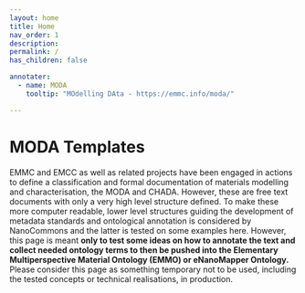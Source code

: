 ```yaml
---
layout: home
title: Home
nav_order: 1
description:
permalink: /
has_children: false

annotater:
  - name: MODA
    tooltip: "MOdelling DAta - https://emmc.info/moda/"

---
```


# MODA Templates

EMMC and EMCC as well as related projects have been engaged in actions to define a classification and formal documentation of materials modelling and characterisation, the MODA and CHADA. However, these are free text documents with only a very high level structure defined. To make these more computer readable, lower level structures guiding the development of metadata standards and ontological annotation is considered by NanoCommons and the latter is tested on some examples here. However, this page is meant __only to test some ideas on how to annotate the text and collect needed ontology terms to then be pushed into the Elementary Multiperspective Material Ontology (EMMO) or eNanoMapper Ontology.__ Please consider this page as something temporary not to be used, including the tested concepts or technical realisations, in production.   

<script type="application/ld+json">
{
  "@context": "http://schema.org",
  "@type": "Book",
  "inLanguage": "en-US",
  "name": "MODA Templates",
  "url": "https://nanocommons.github.io/moda/",
  "publisher": {
    "@type": "Organization",
    "name": "GitHub"
  },
  "copyrightYear": "2022",
  "license": "http://creativecommons.org/licenses/by/4.0/",
  "discussionUrl": "https://github.com/NanoCommons/moda/issues"
}
</script>
